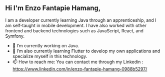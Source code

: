 ## Hi I'm Enzo Fantapie Hamang,

 I am a developer currently learning Java through an apprenticeship, and I am self-taught in mobile development. I have also worked with other frontend and backend technologies such as JavaScript, React, and Symfony.

- 🔭 I’m currently working on Java.
- 🌱 I’m also currently learning Flutter to develop my own applications and specialize myself in this technology.
- 📫 How to reach me: You can contact me through my Linkedin : https://www.linkedin.com/in/enzo-fantapie-hamang-0988b5297/

